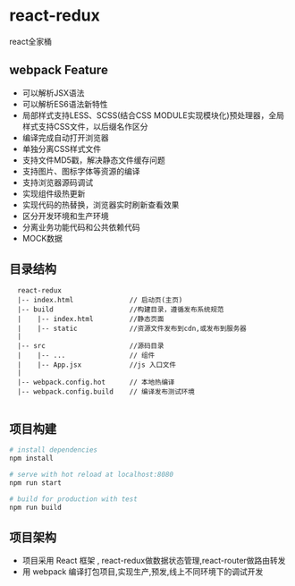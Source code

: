 # react-redux
react全家桶
## webpack Feature

   - 可以解析JSX语法
   - 可以解析ES6语法新特性
   - 局部样式支持LESS、SCSS(结合CSS MODULE实现模块化)预处理器，全局样式支持CSS文件，以后缀名作区分
   - 编译完成自动打开浏览器
   - 单独分离CSS样式文件
   - 支持文件MD5戳，解决静态文件缓存问题
   - 支持图片、图标字体等资源的编译
   - 支持浏览器源码调试
   - 实现组件级热更新
   - 实现代码的热替换，浏览器实时刷新查看效果
   - 区分开发环境和生产环境
   - 分离业务功能代码和公共依赖代码  
   - MOCK数据
    
##  目录结构
```
  react-redux
  |-- index.html              // 启动页(主页)
  |-- build                   //构建目录，遵循发布系统规范
  |    |-- index.html         //静态页面
  |    |-- static             //资源文件发布到cdn,或发布到服务器  
  |
  |-- src                     //源码目录
  |    |-- ...                // 组件
  |    |-- App.jsx            //js 入口文件
  |
  |-- webpack.config.hot      // 本地热编译
  |-- webpack.config.build    // 编译发布测试环境
 
```


## 项目构建

``` bash
# install dependencies
npm install

# serve with hot reload at localhost:8080
npm run start

# build for production with test
npm run build


```

  
## 项目架构 
  
   - 项目采用 React 框架 , react-redux做数据状态管理,react-router做路由转发
   - 用 webpack 编译打包项目,实现生产,预发,线上不同环境下的调试开发

